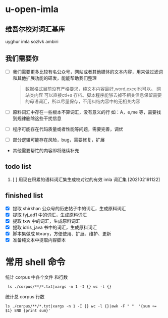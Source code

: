 # u-open-imla

## 维吾尔校对词汇基库

uyghur imla sozlvk ambiri

## 我们需要你

- [ ] 我们需要更多比较有名公众号，网站或者其他媒体的文本内容，用来做过滤词和其他扩展功能的研发，能能帮助我们整理
  > 数据格式目前没有严格要求，纯文本内容最好,word,excel也可以。
  > 网站类内容 可以直接ctl+s 存档。脚本程序能够去掉不相关信息保留需要的母语词汇，所以尽量保存，不用纠结内容中的无相关内容

- [ ] 原料词汇中存在一些根本不算词汇，没有意义的行 如：A，e,me 等，需要找到规律删除这些干扰信息
- [ ] 程序可能存在代码质量或者性能等问题，需要完善，调优
- [ ] 部分逻辑可能存在风险，bug，需要修复，扩展
- 其他需要帮忙的内容即将继续补充

## todo list

1. [ ] 用现在积累的语料词汇集生成校对过的有效 imla 词汇集 [202102191122]

## finished list

- [x] 提取 shirkhan 公众号的历史帖子中的词汇，生成原料词汇
- [x] 提取 fyj_ad1 中的词汇，生成原料词汇
- [x] 提取 txw 中的词汇，生成原料词汇
- [x] 提取 idris_java 书中的词汇，生成原料词汇
- [x] 脚本集做成 library，方便使用、扩展、维护、更新
- [x] 准备纯文本中提取内容脚本

# 常用 shell 命令

统计 corpus 中各个文件 和行数

```shell
 ls ./corpus/**/*.txt|xargs -n 1 -I {} wc -l {}
```

统计总 corpus 行数

```shell
ls ./corpus/**/*.txt|xargs -n 1 -I {} wc -l {}|awk -F " "  '{sum += $1} END {print sum}'
```